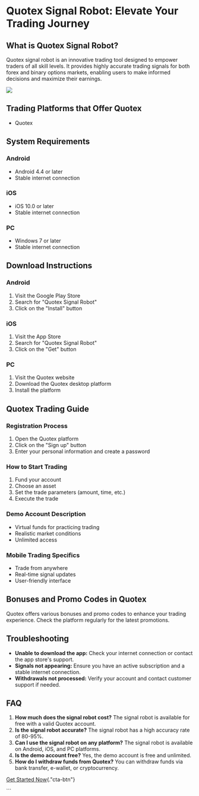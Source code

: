 # Quotex Signal Robot: Elevate Your Trading Journey

## What is Quotex Signal Robot?

Quotex signal robot is an innovative trading tool designed to empower
traders of all skill levels. It provides highly accurate trading signals
for both forex and binary options markets, enabling users to make
informed decisions and maximize their earnings.

[![](https://static.quotex.io/files/4_en/300_250.jpg)](https://traff.sbs/brokerqxlid)

## Trading Platforms that Offer Quotex

-   Quotex

## System Requirements

### Android

-   Android 4.4 or later
-   Stable internet connection

### iOS

-   iOS 10.0 or later
-   Stable internet connection

### PC

-   Windows 7 or later
-   Stable internet connection

## Download Instructions

### Android

1.  Visit the Google Play Store
2.  Search for "Quotex Signal Robot"
3.  Click on the "Install" button

### iOS

1.  Visit the App Store
2.  Search for "Quotex Signal Robot"
3.  Click on the "Get" button

### PC

1.  Visit the Quotex website
2.  Download the Quotex desktop platform
3.  Install the platform

## Quotex Trading Guide

### Registration Process

1.  Open the Quotex platform
2.  Click on the "Sign up" button
3.  Enter your personal information and create a password

### How to Start Trading

1.  Fund your account
2.  Choose an asset
3.  Set the trade parameters (amount, time, etc.)
4.  Execute the trade

### Demo Account Description

-   Virtual funds for practicing trading
-   Realistic market conditions
-   Unlimited access

### Mobile Trading Specifics

-   Trade from anywhere
-   Real-time signal updates
-   User-friendly interface

## Bonuses and Promo Codes in Quotex

Quotex offers various bonuses and promo codes to enhance your trading
experience. Check the platform regularly for the latest promotions.

## Troubleshooting

-   **Unable to download the app:** Check your internet connection or
    contact the app store\'s support.
-   **Signals not appearing:** Ensure you have an active subscription
    and a stable internet connection.
-   **Withdrawals not processed:** Verify your account and contact
    customer support if needed.

## FAQ

1.  **How much does the signal robot cost?** The signal robot is
    available for free with a valid Quotex account.
2.  **Is the signal robot accurate?** The signal robot has a high
    accuracy rate of 80-95%.
3.  **Can I use the signal robot on any platform?** The signal robot is
    available on Android, iOS, and PC platforms.
4.  **Is the demo account free?** Yes, the demo account is free and
    unlimited.
5.  **How do I withdraw funds from Quotex?** You can withdraw funds via
    bank transfer, e-wallet, or cryptocurrency.

[Get Started
Now](\%22https://traff.sbs/brokerqxlid\%22){."cta-btn"}

\`\`\`

